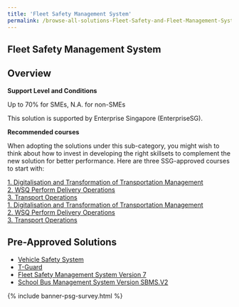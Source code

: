 ```yaml
---
title: 'Fleet Safety Management System'
permalink: /browse-all-solutions-Fleet-Safety-and-Fleet-Management-System/Fleet-Safety-Management-System
---
```


## Fleet Safety Management System
## Overview

**Support Level and Conditions**

Up to 70% for SMEs, N.A. for non-SMEs

This solution is supported by Enterprise Singapore (EnterpriseSG).

**Recommended courses**

When adopting the solutions under this sub-category, you might wish to think about how to invest in developing the right skillsets to complement the new solution for better performance. Here are three SSG-approved courses to start with:

<a href='https://courses.enterprisejobskills.gov.sg/Course_Internet/CourseDetail/Digitalisation-Transformation-Transportation-Management'  target='_blank' rel='noopener'>1. Digitalisation and Transformation of Transportation Management</a><br>
<a href='https://courses.enterprisejobskills.gov.sg/Course_Internet/CourseDetail/WSQ-Perform-Delivery-Operations-2'  target='_blank' rel='noopener'>2. WSQ Perform Delivery Operations</a><br>
<a href='https://courses.enterprisejobskills.gov.sg/Course_Internet/CourseDetail/Transport-Operations-2'  target='_blank' rel='noopener'>3. Transport Operations</a><br>
<a href='https://courses.enterprisejobskills.gov.sg/Course_Internet/CourseDetail/Digitalisation-Transformation-Transportation-Management'  target='_blank' rel='noopener'>1. Digitalisation and Transformation of Transportation Management</a><br>
<a href='https://courses.enterprisejobskills.gov.sg/Course_Internet/CourseDetail/WSQ-Perform-Delivery-Operations-2'  target='_blank' rel='noopener'>2. WSQ Perform Delivery Operations</a><br>
<a href='https://courses.enterprisejobskills.gov.sg/Course_Internet/CourseDetail/Transport-Operations-2'  target='_blank' rel='noopener'>3. Transport Operations</a><br>

## Pre-Approved Solutions

- <a href='/productivity-solutions-grant/solutionrepo/solution1228' target='_blank'>Vehicle Safety System</a><br>
- <a href='/productivity-solutions-grant/solutionrepo/solution1866' target='_blank'>T-Guard</a><br>
- <a href='/productivity-solutions-grant/solutionrepo/solution2595' target='_blank'>Fleet Safety Management System Version 7</a><br>
- <a href='/productivity-solutions-grant/solutionrepo/solution2617' target='_blank'>School Bus Management System Version SBMS.V2</a><br>

{% include banner-psg-survey.html %}
